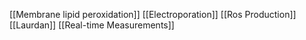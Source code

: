 [[Membrane lipid peroxidation]]
[[Electroporation]]
[[Ros Production]]
[[Laurdan]]
[[Real-time Measurements]]
